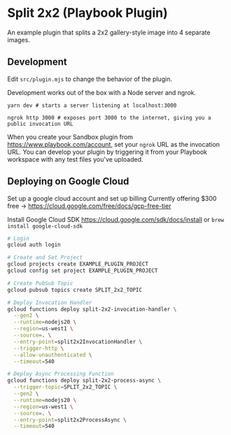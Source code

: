 # Split 2x2 (Playbook Plugin)

An example plugin that splits a 2x2 gallery-style image into 4 separate images.

## Development

Edit `src/plugin.mjs` to change the behavior of the plugin.

Development works out of the box with a Node server and ngrok.

```
yarn dev # starts a server listening at localhost:3000

ngrok http 3000 # exposes port 3000 to the internet, giving you a public invocation URL
```

When you create your Sandbox plugin from https://www.playbook.com/account, set your
`ngrok` URL as the invocation URL. You can develop your plugin by triggering it from
your Playbook workspace with any test files you've uploaded.

## Deploying on Google Cloud

Set up a google cloud account and set up billing
Currently offering $300 free -> https://cloud.google.com/free/docs/gcp-free-tier

Install Google Cloud SDK
https://cloud.google.com/sdk/docs/install or `brew install google-cloud-sdk`

```bash
# Login
gcloud auth login

# Create and Set Project
gcloud projects create EXAMPLE_PLUGIN_PROJECT
gcloud config set project EXAMPLE_PLUGIN_PROJECT

# Create PubSub Topic
gcloud pubsub topics create SPLIT_2x2_TOPIC

# Deploy Invocation Handler
gcloud functions deploy split-2x2-invocation-handler \
  --gen2 \
  --runtime=nodejs20 \
  --region=us-west1 \
  --source=. \
  --entry-point=split2x2InvocationHandler \
  --trigger-http \
  --allow-unauthenticated \
  --timeout=540

# Deploy Async Processing Function
gcloud functions deploy split-2x2-process-async \
  --trigger-topic=SPLIT_2x2_TOPIC \
  --gen2 \
  --runtime=nodejs20 \
  --region=us-west1 \
  --source=. \
  --entry-point=split2x2ProcessAsync \
  --timeout=540
```